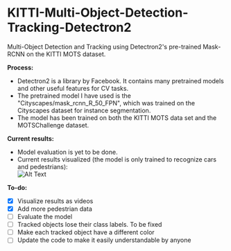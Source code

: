 # KITTI-Multi-Object-Detection-Tracking-Detectron2
Multi-Object Detection and Tracking using Detectron2's pre-trained Mask-RCNN on the KITTI MOTS dataset.

**Process:**
- Detectron2 is a library by Facebook. It contains many pretrained models and other useful features for CV tasks.
- The pretrained model I have used is the "Cityscapes/mask_rcnn_R_50_FPN", which was trained on the Cityscapes dataset for instance segmentation.
- The model has been trained on both the KITTI MOTS data set and the MOTSChallenge dataset. 

**Current results:**
- Model evaluation is yet to be done.
- Current results visualized (the model is only trained to recognize cars and pedestrians): <br>
![Alt Text](https://github.com/kevinbtw-codes/KITTI-Multi-Object-Detection-Tracking-Detectron2/blob/main/results.gif?raw=true)
  
**To-do:**
- [x] Visualize results as videos
- [x] Add more pedestrian data
- [ ] Evaluate the model
- [ ] Tracked objects lose their class labels. To be fixed
- [ ] Make each tracked object have a different color
- [ ] Update the code to make it easily understandable by anyone
